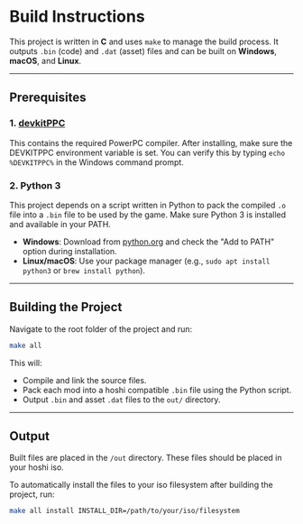 # Build Instructions

This project is written in **C** and uses `make` to manage the build process. It outputs `.bin` (code) and `.dat` (asset) files and can be built on **Windows**, **macOS**, and **Linux**.

---

## Prerequisites

### 1. **[devkitPPC](https://devkitpro.org/wiki/Getting_Started)** 

This contains the required PowerPC compiler. After installing, make sure the DEVKITPPC environment variable is set. You can verify this by typing `echo %DEVKITPPC%` in the Windows command prompt.

### 2. **Python 3**

This project depends on a script written in Python to pack the compiled `.o` file into a `.bin` file to be used by the game. Make sure Python 3 is installed and available in your PATH.

* **Windows**: Download from [python.org](https://www.python.org/downloads/) and check the "Add to PATH" option during installation.
* **Linux/macOS**: Use your package manager (e.g., `sudo apt install python3` or `brew install python`).

---

## Building the Project

Navigate to the root folder of the project and run:

```bash
make all
```

This will:

* Compile and link the source files.
* Pack each mod into a hoshi compatible `.bin` file using the Python script.
* Output `.bin` and asset `.dat` files to the `out/` directory.

---

## Output

Built files are placed in the `/out` directory. These files should be placed in your hoshi iso.

To automatically install the files to your iso filesystem after building the project, run:

```bash
make all install INSTALL_DIR=/path/to/your/iso/filesystem
```
